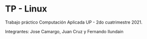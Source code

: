 # TP - Linux

Trabajo práctico Computación Aplicada UP - 2do cuatrimestre 2021.

Integrantes: Jose Camargo, Juan Cruz y Fernando Ilundain
